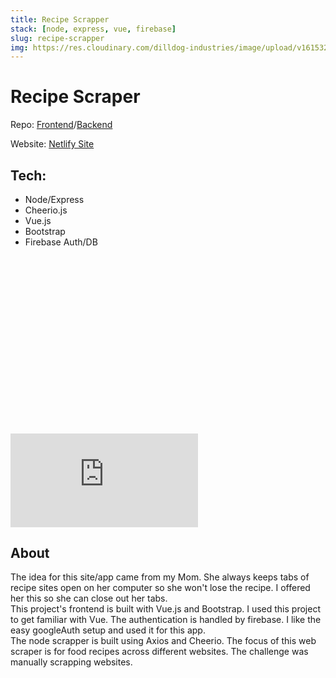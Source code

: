 ```yaml
---
title: Recipe Scrapper
stack: [node, express, vue, firebase]
slug: recipe-scrapper
img: https://res.cloudinary.com/dilldog-industries/image/upload/v1615326852/food-stock/4.jpg
---
```


# Recipe Scraper

Repo: <a class="mb-2 hover-state underline hover:no-underline mb-2" href="https://github.com/digthedill/front-end-recipe-scraper">Frontend</a>/<a class="mb-2 hover-state underline hover:no-underline mb-2" href="https://github.com/digthedill/recipe-scraper-api">Backend</a>

Website: <a class="mb-2 hover-state underline hover:no-underline mb-2" href="https://cranky-pare-b2c0ec.netlify.app/">Netlify Site</a>

## Tech:

- Node/Express
- Cheerio.js
- Vue.js
- Bootstrap
- Firebase Auth/DB

<div class="relative" style="padding-top: 56.25%">
<iframe class="absolute inset-0 w-full h-full my-4" src="https://www.youtube.com/embed/RgV-MHk8eD4?controls=0" frameborder="0" allow="accelerometer; autoplay; clipboard-write; encrypted-media; gyroscope; picture-in-picture" allowfullscreen></iframe>
</div>

## About

The idea for this site/app came from my Mom. She always keeps tabs of recipe sites open on her computer so she won't lose the recipe. I offered her this so she can close out her tabs.
\
This project's frontend is built with Vue.js and Bootstrap. I used this project to get familiar with Vue. The authentication is handled by firebase. I like the easy googleAuth setup and used it for this app.
\
The node scrapper is built using Axios and Cheerio. The focus of this web scraper is for food recipes across different websites. The challenge was manually scrapping websites.
